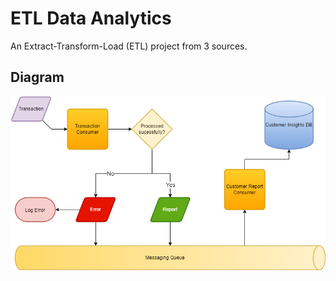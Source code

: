 # ETL Data Analytics

An Extract-Transform-Load (ETL) project from 3 sources.

## Diagram

![Flow graph](./assets/process_transactions_graph.png)